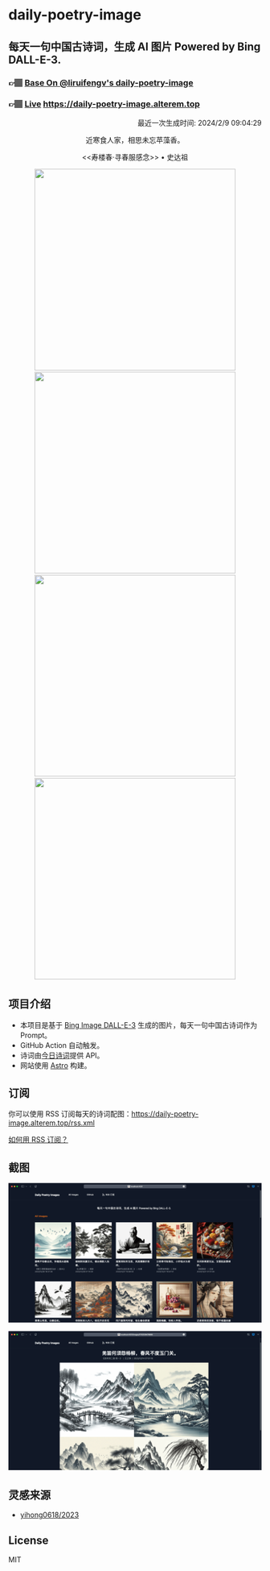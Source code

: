 
# daily-poetry-image

## 每天一句中国古诗词，生成 AI 图片 Powered by Bing DALL-E-3.

### 👉🏽 [Base On @liruifengv's daily-poetry-image](https://github.com/liruifengv/daily-poetry-image)

### 👉🏽 [Live](https://daily-poetry-image.alterem.top/) https://daily-poetry-image.alterem.top

<p align="right">
  最近一次生成时间: 2024/2/9 09:04:29
</p>
<p align="center">
近寒食人家，相思未忘苹藻香。
</p>
<p align="center">
<<寿楼春·寻春服感念>> • 史达祖
</p>
<p align="center">
<img src="https://tse1.mm.bing.net/th/id/OIG3.RxF7irioPDSxVI26CW8X" height="400" width="400" />
<img src="https://tse1.mm.bing.net/th/id/OIG3.vLECwkmLQr.4LMImWUY2" height="400" width="400" />
<img src="https://tse2.mm.bing.net/th/id/OIG3.Yv1Wtnv.nQgE0W8yEA98" height="400" width="400" />
<img src="https://tse1.mm.bing.net/th/id/OIG3.O9hWHP.YlBMRah1AhroW" height="400" width="400" />
</p>

## 项目介绍

-   本项目是基于 [Bing Image DALL-E-3](https://www.bing.com/images/create) 生成的图片，每天一句中国古诗词作为 Prompt。
-   GitHub Action 自动触发。
-   诗词由[今日诗词](https://www.jinrishici.com/)提供 API。
-   网站使用 [Astro](https://astro.build) 构建。

## 订阅

你可以使用 RSS 订阅每天的诗词配图：https://daily-poetry-image.alterem.top/rss.xml

[如何用 RSS 订阅？](https://zhuanlan.zhihu.com/p/55026716)

## 截图

![图片列表](./screenshots/Snipaste_2023-12-28_21-00-26.png)

![图片详情](./screenshots/Snipaste_2023-12-28_21-00-53.png)

## 灵感来源

-   [yihong0618/2023](https://github.com/yihong0618/2023)

## License

MIT

